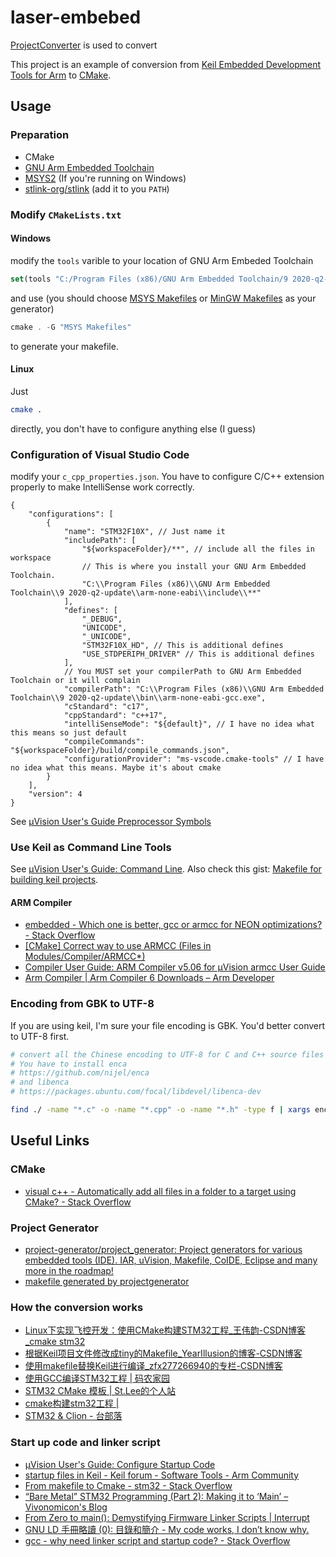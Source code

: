 # laser-embebed

[ProjectConverter](https://github.com/phodina/ProjectConverter) is used to convert

This project is an example of conversion from [Keil Embedded Development Tools for Arm](https://www.keil.com/) to [CMake](https://cmake.org/).

## Usage

### Preparation

- CMake
- [GNU Arm Embedded Toolchain](https://developer.arm.com/tools-and-software/open-source-software/developer-tools/gnu-toolchain/gnu-rm/downloads)
- [MSYS2](https://www.msys2.org/) (If you're running on Windows)
- [stlink-org/stlink](https://github.com/stlink-org/stlink/releases/tag/v1.7.0) (add it to you `PATH`)

### Modify `CMakeLists.txt`

#### Windows

modify the `tools` varible to your location of GNU Arm Embeded Toolchain

```cmake
set(tools "C:/Program Files (x86)/GNU Arm Embedded Toolchain/9 2020-q2-update")
```

and use (you should choose [MSYS Makefiles](https://cmake.org/cmake/help/latest/generator/MSYS%20Makefiles.html) or [MinGW Makefiles](https://cmake.org/cmake/help/latest/generator/MinGW%20Makefiles.html) as your generator)

```powershell
cmake . -G "MSYS Makefiles"
```

to generate your makefile.

#### Linux

Just

```bash
cmake .
```

directly, you don't have to configure anything else (I guess)

### Configuration of Visual Studio Code

modify your `c_cpp_properties.json`. You have to configure C/C++ extension properly to make IntelliSense work correctly.

```jsonc
{
    "configurations": [
        {
            "name": "STM32F10X", // Just name it
            "includePath": [
                "${workspaceFolder}/**", // include all the files in workspace
                // This is where you install your GNU Arm Embedded Toolchain. 
                "C:\\Program Files (x86)\\GNU Arm Embedded Toolchain\\9 2020-q2-update\\arm-none-eabi\\include\\**"  
            ],
            "defines": [
                "_DEBUG",
                "UNICODE",
                "_UNICODE",
                "STM32F10X_HD", // This is additional defines
                "USE_STDPERIPH_DRIVER" // This is additional defines
            ],
            // You MUST set your compilerPath to GNU Arm Embedded Toolchain or it will complain
            "compilerPath": "C:\\Program Files (x86)\\GNU Arm Embedded Toolchain\\9 2020-q2-update\\bin\\arm-none-eabi-gcc.exe",
            "cStandard": "c17",
            "cppStandard": "c++17",
            "intelliSenseMode": "${default}", // I have no idea what this means so just default
            "compileCommands": "${workspaceFolder}/build/compile_commands.json",
            "configurationProvider": "ms-vscode.cmake-tools" // I have no idea what this means. Maybe it's about cmake
        }
    ],
    "version": 4
}
```

See [µVision User's Guide Preprocessor Symbols](https://www.keil.com/support/man/docs/uv4/uv4_dg_adscc.htm)

### Use Keil as Command Line Tools

See [µVision User's Guide: Command Line](https://www.keil.com/support/man/docs/uv4/uv4_commandline.htm). Also check this gist: [Makefile for building keil projects](https://gist.github.com/samvasko/10017340).

#### ARM Compiler

- [embedded - Which one is better, gcc or armcc for NEON optimizations? - Stack Overflow](https://stackoverflow.com/questions/12577572/which-one-is-better-gcc-or-armcc-for-neon-optimizations)
- [[CMake] Correct way to use ARMCC (Files in Modules/Compiler/ARMCC*)](https://cmake.org/pipermail/cmake/2016-September/064261.html)
- [Compiler User Guide: ARM Compiler v5.06 for µVision armcc User Guide](https://www.keil.com/support/man/docs/armcc/)
- [Arm Compiler | Arm Compiler 6 Downloads – Arm Developer](https://developer.arm.com/tools-and-software/embedded/arm-compiler/downloads/version-6)

### Encoding from GBK to UTF-8

If you are using keil, I'm sure your file encoding is GBK. You'd better convert to UTF-8 first.

```bash
# convert all the Chinese encoding to UTF-8 for C and C++ source files
# You have to install enca
# https://github.com/nijel/enca
# and libenca
# https://packages.ubuntu.com/focal/libdevel/libenca-dev

find ./ -name "*.c" -o -name "*.cpp" -o -name "*.h" -type f | xargs enca -L chinese -x utf-8
```

## Useful Links

### CMake

- [visual c++ - Automatically add all files in a folder to a target using CMake? - Stack Overflow](https://stackoverflow.com/questions/3201154/automatically-add-all-files-in-a-folder-to-a-target-using-cmake)

### Project Generator

- [project-generator/project_generator: Project generators for various embedded tools (IDE). IAR, uVision, Makefile, CoIDE, Eclipse and many more in the roadmap!](https://github.com/project-generator/project_generator)
- [makefile generated by projectgenerator](https://gist.github.com/crosstyan/058c6be881ba1f51912a58fa146f232b)

### How the conversion works

- [Linux下实现飞控开发：使用CMake构建STM32工程_王伟韵-CSDN博客_cmake stm32](https://blog.csdn.net/loveuav/article/details/101361408)
- [根据Keil项目文件修改成tiny的Makefile_YearIllusion的博客-CSDN博客](https://blog.csdn.net/YearIllusion/article/details/102415237?utm_medium=distribute.pc_relevant.none-task-blog-2%7Edefault%7EBlogCommendFromMachineLearnPai2%7Edefault-4.control&depth_1-utm_source=distribute.pc_relevant.none-task-blog-2%7Edefault%7EBlogCommendFromMachineLearnPai2%7Edefault-4.control)
- [使用makefile替换Keil进行编译_zfx277266940的专栏-CSDN博客](https://blog.csdn.net/zfx277266940/article/details/39269045)
- [使用GCC编译STM32工程 | 码农家园](https://www.codenong.com/cs106677907/)
- [STM32 CMake 模板 | St.Lee的个人站](https://www.stlee.tech/2021/01/23/STM32-CMakeLists-txt-%E6%A8%A1%E6%9D%BF/)
- [cmake构建stm32工程 |](https://zhen8838.github.io/2018/08/14/cmakestm32/)
- [STM32 & Clion - 台部落](https://www.twblogs.net/a/5b8cf6a02b7177188337a978)

### Start up code and linker script

- [µVision User's Guide: Configure Startup Code](https://www.keil.com/support/man/docs/uv4/uv4_ca_config_start_code.htm)
- [startup files in Keil - Keil forum - Software Tools - Arm Community](https://community.arm.com/developer/tools-software/tools/f/keil-forum/29985/startup-files-in-keil)
- [From makefile to Cmake - stm32 - Stack Overflow](https://stackoverflow.com/questions/57348819/from-makefile-to-cmake-stm32)
- [“Bare Metal” STM32 Programming (Part 2): Making it to ‘Main’ – Vivonomicon's Blog](https://vivonomicon.com/2018/04/20/bare-metal-stm32-programming-part-2-making-it-to-main/)
- [From Zero to main(): Demystifying Firmware Linker Scripts | Interrupt](https://interrupt.memfault.com/blog/how-to-write-linker-scripts-for-firmware)
- [GNU LD 手冊略讀 (0): 目錄和簡介 - My code works, I don’t know why.](http://wen00072.github.io/blog/2014/12/14/study-on-the-linker-script-0-table-of-contents/)
- [gcc - why need linker script and startup code? - Stack Overflow](https://stackoverflow.com/questions/41365110/why-need-linker-script-and-startup-code)

